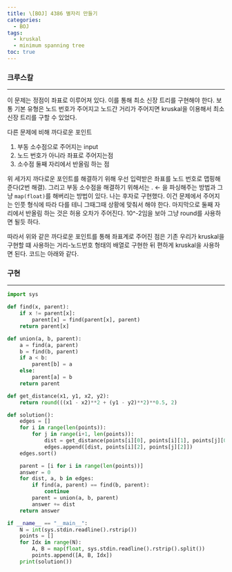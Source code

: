 ```yaml
---
title: \[BOJ] 4386 별자리 만들기
categories: 
  - BOJ
tags: 
  - kruskal
  - minimum spanning tree
toc: true
---
```


### 크루스칼

---

이 문제는 정점이 좌표로 이루어져 있다. 이를 통해 최소 신장 트리를 구현해야 한다. 보통 기본 유형은 노드 번호가 주어지고 노드간 거리가 주어지면 kruskal을 이용해서 최소 신장 트리를 구할 수 있었다.

다른 문제에 비해 까다로운 포인트

1. 부동 소수점으로 주어지는 input
2. 노드 번호가 아니라 좌표로 주어지는점
3. 소수점 둘째 자리에서 반올림 하는 점

위 세가지 까다로운 포인트를 해결하기 위해 우선 입력받은 좌표를 노드 번호로 맵핑해준다(2번 해결). 그리고 부동 소수점을 해결하기 위해서는 . ← 을 파싱해주는 방법과 그냥 `map(float)`를 해버리는 방법이 있다. 나는 후자로 구현했다. 이건 문제에서 주어지는 인풋 형식에 따라 다를 테니 그때그때 상황에 맞춰서 해야 한다. 마지막으로 둘째 자리에서 반올림 하는 것은 허용 오차가 주어진다. 10^-2임을 보아 그냥 round를 사용하면 될듯 하다.

따라서 위와 같은 까다로운 포인트를 통해 좌표계로 주어진 점은 기존 우리가 kruskal을 구현할 떄 사용하는 거리-노드번호 형태의 배열로 구현한 뒤 편하게 kruskal을 사용하면 된다. 코드는 아래와 같다.

### 구현

---

```python
import sys

def find(x, parent):
    if x != parent[x]:
        parent[x] = find(parent[x], parent)
    return parent[x]

def union(a, b, parent):
    a = find(a, parent)
    b = find(b, parent)
    if a < b:
        parent[b] = a
    else:
        parent[a] = b
    return parent

def get_distance(x1, y1, x2, y2):
    return round(((x1 - x2)**2 + (y1 - y2)**2)**0.5, 2)

def solution():
    edges = []
    for i in range(len(points)):
        for j in range(i+1, len(points)):
            dist = get_distance(points[i][0], points[i][1], points[j][0], points[j][1])
            edges.append([dist, points[i][2], points[j][2]])
    edges.sort()

    parent = [i for i in range(len(points))]
    answer = 0
    for dist, a, b in edges:
        if find(a, parent) == find(b, parent):
            continue
        parent = union(a, b, parent)
        answer += dist
    return answer

if __name__ == "__main__":
    N = int(sys.stdin.readline().rstrip())
    points = []
    for Idx in range(N):
        A, B = map(float, sys.stdin.readline().rstrip().split())
        points.append([A, B, Idx])
    print(solution())
```